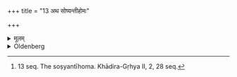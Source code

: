 +++
title = "13 अथ सोष्यन्तीहोमः"

+++

<details><summary>मूलम्</summary>

अथ सोष्यन्तीहोमः १३
</details>

<details><summary>Oldenberg</summary>

13. [^4]  Now (follows) the sacrifice for the woman in labour.


[^4]:  13 seq. The soṣyantīhoma. Khādira-Gṛhya II, 2, 28 seq.
</details>
